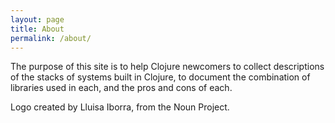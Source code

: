 ```yaml
---
layout: page
title: About
permalink: /about/
---
```


The purpose of this site is to help Clojure newcomers to collect
descriptions of the stacks of systems built in Clojure, to document
the combination of libraries used in each, and the pros and cons of
each.

Logo created by Lluisa Iborra, from the Noun Project.
